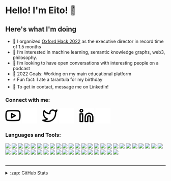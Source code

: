 # Hello! I'm Eito! 👋 

## Here's what I'm doing

- 👑 I organized [Oxford Hack 2022](https://oxfordhack22.co.uk) as the executive director in record time of 1.5 months
- 👀 I’m interested in machine learning, semantic knowledge graphs, web3, philosophy.
- 🎤 I’m looking to have open conversations with interesting people on a podcast
- 🥅 2022 Goals: Working on my main educational platform
- ⚡ Fun fact: I ate a tarantula for my birthday
- 📧 To get in contact, message me on LinkedIn!


### Connect with me:

<!-- [![website](./img/globe-light.svg)](http://eimi.online#gh-light-mode-only)
[![website](./img/globe-dark.svg)](http://eimi.online#gh-dark-mode-only)
&nbsp;&nbsp; -->
[![website](./img/youtube-light.svg)](https://www.youtube.com/channel/UC0WHZ03hTP3c6_DVPWmUCWw#gh-light-mode-only)
[![website](./img/youtube-dark.svg)](https://www.youtube.com/channel/UC0WHZ03hTP3c6_DVPWmUCWw#gh-dark-mode-only)
&nbsp;&nbsp;
[![website](./img/twitter-light.svg)](https://twitter.com/Eito_Miyamura#gh-light-mode-only)
[![website](./img/twitter-dark.svg)](https://twitter.com/Eito_Miyamura#gh-dark-mode-only)
&nbsp;&nbsp;
[![website](./img/linkedin-light.svg)](https://www.linkedin.com/in/eito-miyamura-157305121/#gh-light-mode-only)
[![website](./img/linkedin-dark.svg)](https://www.linkedin.com/in/eito-miyamura-157305121/#gh-dark-mode-only)

### Languages and Tools:

<img src="https://cdn.jsdelivr.net/gh/devicons/devicon/icons/ansible/ansible-original-wordmark.svg" />
<img src="https://cdn.jsdelivr.net/gh/devicons/devicon/icons/arduino/arduino-original-wordmark.svg" />
<img src="https://cdn.jsdelivr.net/gh/devicons/devicon/icons/azure/azure-original-wordmark.svg" />
<img src="https://cdn.jsdelivr.net/gh/devicons/devicon/icons/bash/bash-original.svg" />
<img src="https://cdn.jsdelivr.net/gh/devicons/devicon/icons/csharp/csharp-original.svg" />
<img src="https://cdn.jsdelivr.net/gh/devicons/devicon/icons/css3/css3-original.svg" />
<img src="https://cdn.jsdelivr.net/gh/devicons/devicon/icons/d3js/d3js-original.svg" />
<img src="https://cdn.jsdelivr.net/gh/devicons/devicon/icons/docker/docker-original-wordmark.svg" />
<img src="https://cdn.jsdelivr.net/gh/devicons/devicon/icons/discordjs/discordjs-original-wordmark.svg" />
<img src="https://cdn.jsdelivr.net/gh/devicons/devicon/icons/flask/flask-original.svg" />
<img src="https://cdn.jsdelivr.net/gh/devicons/devicon/icons/gimp/gimp-plain-wordmark.svg" />
<img src="https://cdn.jsdelivr.net/gh/devicons/devicon/icons/git/git-original.svg" />
<img src="https://cdn.jsdelivr.net/gh/devicons/devicon/icons/github/github-original.svg" />
<img src="https://cdn.jsdelivr.net/gh/devicons/devicon/icons/googlecloud/googlecloud-original-wordmark.svg" />
<img src="https://cdn.jsdelivr.net/gh/devicons/devicon/icons/haskell/haskell-original-wordmark.svg" />
<img src="https://cdn.jsdelivr.net/gh/devicons/devicon/icons/heroku/heroku-original-wordmark.svg" />
<img src="https://cdn.jsdelivr.net/gh/devicons/devicon/icons/html5/html5-original-wordmark.svg" />
<img src="https://cdn.jsdelivr.net/gh/devicons/devicon/icons/intellij/intellij-original.svg" />
<img src="https://cdn.jsdelivr.net/gh/devicons/devicon/icons/java/java-original.svg" />
<img src="https://cdn.jsdelivr.net/gh/devicons/devicon/icons/javascript/javascript-original.svg" />
<img src="https://cdn.jsdelivr.net/gh/devicons/devicon/icons/jetbrains/jetbrains-original.svg" />
<img src="https://cdn.jsdelivr.net/gh/devicons/devicon/icons/jupyter/jupyter-original.svg" />
<img src="https://cdn.jsdelivr.net/gh/devicons/devicon/icons/latex/latex-original.svg" />
<img src="https://cdn.jsdelivr.net/gh/devicons/devicon/icons/linux/linux-original.svg" />
<img src="https://cdn.jsdelivr.net/gh/devicons/devicon/icons/mysql/mysql-original-wordmark.svg" />
<img src="https://cdn.jsdelivr.net/gh/devicons/devicon/icons/nodejs/nodejs-original.svg" />
<img src="https://cdn.jsdelivr.net/gh/devicons/devicon/icons/npm/npm-original-wordmark.svg" />
<img src="https://cdn.jsdelivr.net/gh/devicons/devicon/icons/numpy/numpy-original-wordmark.svg" />
<img src="https://cdn.jsdelivr.net/gh/devicons/devicon/icons/python/python-original.svg" />
<img src="https://cdn.jsdelivr.net/gh/devicons/devicon/icons/pytorch/pytorch-original-wordmark.svg" />
<img src="https://cdn.jsdelivr.net/gh/devicons/devicon/icons/raspberrypi/raspberrypi-original.svg" />
<img src="https://cdn.jsdelivr.net/gh/devicons/devicon/icons/react/react-original-wordmark.svg" />
<img src="https://cdn.jsdelivr.net/gh/devicons/devicon/icons/redis/redis-original-wordmark.svg" />
<img src="https://cdn.jsdelivr.net/gh/devicons/devicon/icons/rust/rust-plain.svg" />
<img src="https://cdn.jsdelivr.net/gh/devicons/devicon/icons/scala/scala-original-wordmark.svg" />
<img src="https://cdn.jsdelivr.net/gh/devicons/devicon/icons/tensorflow/tensorflow-original.svg" />
<img src="https://cdn.jsdelivr.net/gh/devicons/devicon/icons/terraform/terraform-original-wordmark.svg" />
<img src="https://cdn.jsdelivr.net/gh/devicons/devicon/icons/trello/trello-plain.svg" />
<img src="https://cdn.jsdelivr.net/gh/devicons/devicon/icons/unity/unity-original-wordmark.svg" />
<img src="https://cdn.jsdelivr.net/gh/devicons/devicon/icons/ubuntu/ubuntu-plain-wordmark.svg" />
<img src="https://cdn.jsdelivr.net/gh/devicons/devicon/icons/vscode/vscode-original.svg" />
<img src="https://cdn.jsdelivr.net/gh/devicons/devicon/icons/anaconda/anaconda-original.svg" />
<img src="https://cdn.jsdelivr.net/gh/devicons/devicon/icons/blender/blender-original.svg" />


<br />
<br />

---



<details>
  <summary>:zap: GitHub Stats</summary>

  <img align="left" alt="Miyamura80's GitHub Stats" src="https://github-readme-stats.vercel.app/api?username=Miyamura80&show_icons=true&hide_border=false&title_color=ff652f&icon_color=FFE400&bg_color=09131B&text_color=ffffff&border_color=0c1a25" />

</details>

[website]: http://eimi.online
[twitter]: https://twitter.com/Eito_Miyamura
[youtube]: https://www.youtube.com/channel/UC0WHZ03hTP3c6_DVPWmUCWw
[linkedin]: https://www.linkedin.com/in/eito-miyamura-157305121/
